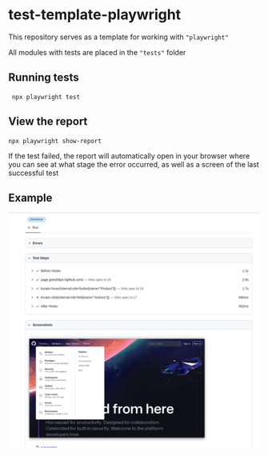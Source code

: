 # test-template-playwright

This repository serves as a template for working with `"playwright"`

All modules with tests are placed in the `"tests"` folder

## Running tests

```
 npx playwright test
```

## View the report

```
npx playwright show-report
```

If the test failed, the report will automatically open in your browser where you can see at what stage the error occurred, as well as a screen of the last successful test

## Example

![Image alt](https://github.com/artemkuskin/test-template-playwright/blob/main/public/%D0%A1%D0%BD%D0%B8%D0%BC%D0%BE%D0%BA%20%D1%8D%D0%BA%D1%80%D0%B0%D0%BD%D0%B0%20%D0%BE%D1%82%202023-03-22%2015-28-53.png)
